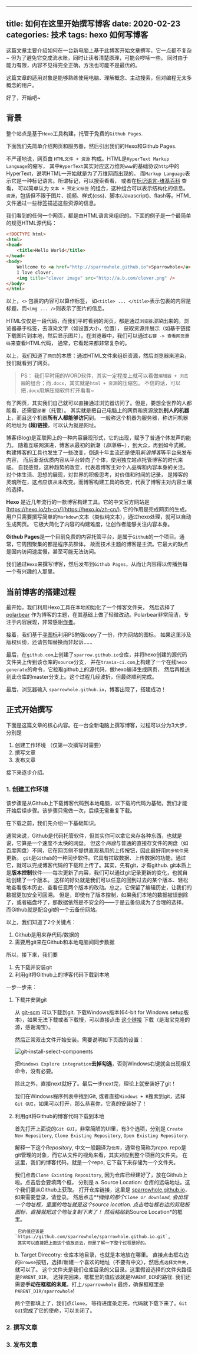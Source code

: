 -----
title: 如何在这里开始撰写博客
date: 2020-02-23
categories: 技术
tags: hexo 如何写博客
-----

这篇文章主要介绍如何在一台新电脑上基于此博客开始文章撰写，它一点都不复杂~ 
但为了避免它变成流水账，同时让读者清楚原理，可能会啰嗦一些。
同时由于能力有限，内容不见得完全正确，方法也可能不是最优的。

这篇文章的适用对象是能够熟练使用电脑、理解概念、主动搜索，但对编程无太多概念的用户。

好了，开始吧~

## 背景

整个站点是基于`Hexo`工具构建，托管于免费的`Github Pages`. 

下面我们先简单介绍网页和服务器，然后引出我们的Hexo和Github Pages.

不严谨地说，网页由 `HTML文件 + 资源` 构成。HTML是`HyperText Markup Language`的缩写，
其中`HyperText`其实对应这万维网`www`的基础协议`http`中的HyperText，说明HTML一开始就是为了万维网而出现的。
而`Markup Language`表示它是一种标记语言。所谓标记，可以搜索看看，
或者在[标记语言-维基百科](https://zh.wikipedia.org/wiki/%E7%BD%AE%E6%A0%87%E8%AF%AD%E8%A8%80) 查看，
可以简单认为 `文本 + 预定义标签` 的组合，这种组合可以表示结构化的信息。
`资源`，包括但不限于图片、视频、样式(css)、脚本(Javascript)、flash等。HTML文件通过一些标签描述这些资源的信息。

我们看到的任何一个网页，都是由HTML语言来组织的。下面的例子是一个最简单的规范HTML源代码：

```html
<!DOCTYPE html>
<html>
<head>
    <title>Hello World</title>
</head>
<body>
    Wellcome to <a href="http://sparrowhole.github.io">Sparrowhole</a>, 
    I love clover.
    <img title="clover image" src="http://a.b.com/clover.png" />
</body>
</html>
```

以上，`<>` 包裹的内容可以算作标签， 如`<title> ... </title>`表示包裹的内容是标题，而`<img ... />`则表示了图片的信息。

HTML仅仅是一段代码，而我们平时看到的网页，都是通过`浏览器`*渲染*出来的。浏览器基于标签，去渲染文字（如设置大小，位置），
获取资源并展示（如基于链接下载图片到本地，然后显示图片）。在浏览器中，我们可以通过`右键 -> 查看网页源码`来查看HTML代码，
通常，它看起来都非常复杂的。

以上，我们知道了`网页`的本质：通过HTML文件来组织资源，然后浏览器来渲染，我们就看到了网页。

> PS： 我们平时用的WORD软件，其实一定程度上就可以看做`编辑器 + 浏览器`的组合；而`.docx`，其实就是`html + 资源`的压缩包。
> 不信的话，可以把`.docx`用解压缩软件打开看看~

有了网页，其实我们自己就可以直接通过浏览器访问了。但是，要想全世界的人都能看，还需要`部署`（托管）。
其实就是把自己电脑上的网页和资源放到**别人的机器**上，而且这个机器**所有人都能够访问**到。
一般称这个机器为服务器，称访问机器的地址为 **(超)链接**，可以认为就是网址。

博客(Blog)是互联网上的一种内容展现形式，它的出现，赋予了普通个体发声的能力。
随着互联网演进，博客从最初的新潮（*部落格*~），到大众，再到如今式微。
构建博客的工具也发生了一些改变，倒退十年主流还是使用*新浪博客*等平台来发布内容，
而后渐渐优质内容从平台转向了个体，使用独立站点托管博客的时代来临。
自我感觉，这种趋势的改变，代表着博客主对个人品牌和内容本身的关注。对个体生活、思想的展现，对世界的积极思考，对价值和时间的记录，
是博客的灵魂所在，这点应该从未改变。而博客构建工具的改变，代表了博客主对内容土壤的选择。

**Hexo** 是近几年流行的一款博客构建工具。它的中文官方网站是 [https://hexo.io/zh-cn/](https://hexo.io/zh-cn/). 
它的作用是完成网页的生成。用户只需要撰写简单的`Markdown`文本（类似纯文本），通过hexo处理，就可以自动生成网页。
它极大简化了内容的构建难度，让创作者能够关注内容本身。

**Github Pages**是一个目前免费的内容托管平台，是属于`Github`的一个项目。通常，它周围聚集的都是程序员群体，
故而技术主题的博客是主流。它最大的缺点是国内访问速度慢，甚至可能无法访问。

我们通过`Hexo`来撰写博客，然后发布到`Github Pages`，从而让内容得以传播到每一个有兴趣的人那里。

## 当前博客的搭建过程

最开始，我们利用Hexo工具在本地初始化了一个博客文件夹，
然后选择了[polarbear](https://github.com/frostfan/hexo-theme-polarbear)
作为博客的主题，在其基础上做了轻微改动。Polarbear非常简洁，专注于内容展现，非常感谢[作者](https://d2fan.com/)。

接着，我们基于[寻图标](https://icon.52112.com/icon/1459635.html)利用PS勉强copy了一份，作为网站的图标。
如果这里涉及版权纠纷，还请告知替换而非起诉……

最后，在`github.com`上创建了`sparrow.github.io`仓库，并将hexo创建的源代码文件夹上传到该仓库的`source`分支，
并在`travis-ci.com`上构建了一个在线`hexo generate`的命令，它拉取github上的源代码，做hexo编译生成网页，
然后再推送到此仓库的master分支上。这个过程几经波折，但最终顺利完成。

最后，浏览器输入 `sparrowhole.github.io`，博客出现了，搭建成功！

## 正式开始撰写

下面是这篇文章的核心内容。在一台全新电脑上撰写博客，过程可以分为3大步，分别是

1. 创建工作环境 （仅第一次撰写时需要）
2. 撰写文章
3. 发布文章

接下来逐步介绍。

### 1. 创建工作环境

该步骤是从Github上下载博客代码到本地电脑，以下载的代码为基础，我们才能开始后续步骤。该步骤只需做一次，后续无需重复下载。

在下载之前，我们先介绍一下基础知识。

通常来说，Github是代码托管软件，但其实你可以拿它来存各种东西，也就是说，它算是一个速度不太快的网盘。
但这个*网盘*与普通的直接存文件的网盘（如百度网盘）不同，它在网页侧不提供直观易用的上传按钮，因此最好用`同步软件`来更新。
`git`是`Github`的一种同步软件。它具有拉取数据、上传数据的功能，通过它，就可以完成博客代码的下载和上传了。其实，先有git，才有github. 
git本质上是**版本控制**软件——每次更新了内容，我们可以通过git记录更新的变化，也就自动创建了一个版本。
这样的好处就是我们可以任意的回到过去的某个版本、轻松地查看版本历史、查看任意两个版本的改动。总之，它保留了编辑历史，让我们的数据更加安全可回溯。
但是，即使有了版本控制，如果我们本地的数据被误删除了，或者磁盘坏了，那数据依然是不安全的——于是云备份成为了合理的选择。
而Github就是配合git的一个云备份网站。

以上，我们知道了2个关键点： 

1. Github是用来存代码/数据的
2. 需要用git来在Github和本地电脑间同步数据

所以，接下来，我们要

1. 先下载并安装git
2. 利用git将Github上的博客代码下载到本地

一步一步来：

1. 下载并安装git

    从 [git-scm](https://git-scm.com/download) 可以下载到git. 
    下载Windows版本(64-bit for Windows setup版本)，如果无法下载或者下载慢，可以直接点击
    [这个链接](http://npm.taobao.org/mirrors/git-for-windows/v2.25.0.windows.1/Git-2.25.0-64-bit.exe)
    下载（是淘宝克隆的源，感谢淘宝）。
    
    然后正常双击文件开始安装。需要说明如下页面的设置：

    ![git-install-select-components](/images/how-to/git_install_select1.png)

    把`Windows Explore integration`**去掉勾选**，否则Windows右键就会出现相关命令，没有必要。

    除此之外，直接next就好了。最后一步next完，理论上就安装好了git！

    我们在Windows程序列表中找到Git, 或者直接`Windows + R`搜索到git，选择`Git GUI`，如果可以打开，那么恭喜你，它真的安装好了！

2. 利用git将Github的博客代码下载到本地

    首先打开上面说的`Git GUI`，非常简陋的UI里，有3个选项，分别是 `Create New Repository`, `Clone Existing Repository`,
    `Open Existing Repository`.

    解释一下这个*Repository*, 中文一般翻译为`仓库`，通常也简称为*repo*.
    repo是git管理的对象，而它从文件的视角来看，其实对应到整个项目的文件夹。
    在这里，我们的博客代码，就是一个repo, 它下载下来存储为一个文件夹。

    我们点击`Clone Existing Repository`, 因为仓库已经建好了，放在Github上啦。点击后会要填两个框，
    分别是
    a. Source Location: 仓库的远端地址。这个我们要从Github上获取。
        打开仓库链接，这里是 [sparrowhole.github.io](https://github.com/sparrowhole/sparrowhole.github.io)，
        如果需要登录，请登录。
        然后点击**绿绿*的那个`Clone or download`, 会出现一个地址框，里面的地址就是这个source location. 
        点击地址框右边的剪贴板图标，直接就把这个地址复制下来了！
        然后粘贴到*Source Location*的框里。

        它的值应该是 `https://github.com/sparrowhole/sparrowhole.github.io.git`,
        其实可以直接把上面这个值放进去，但是了解一下整个过程是好的。

    b. Target Direcotry: 仓库本地目录，也就是本地放在哪里。
        直接点击框右边的`Browse`按钮，选择/新建一个喜欢的地址（不要有中文），然后点`选择文件夹`，就可以了。
        这个文件夹是我们仓库目录的父目录。这里假设选择的文件夹路径是`PARENT_DIR`，
        选择完回来，框框里的值应该就是`PARENT_DIR`的路径. 我们还需要**手动在框框的末尾**，打上`/sparrowwhole` 
        最终，确保框框里是`PARENT_DIR/sparrowhole`!

    两个空都填上了，我们点`Clone`， 等待进度条走完，代码就下载下来了。`Git GUI`完成了它的使命，可以关闭了。


### 2. 撰写文章


### 3. 发布文章
